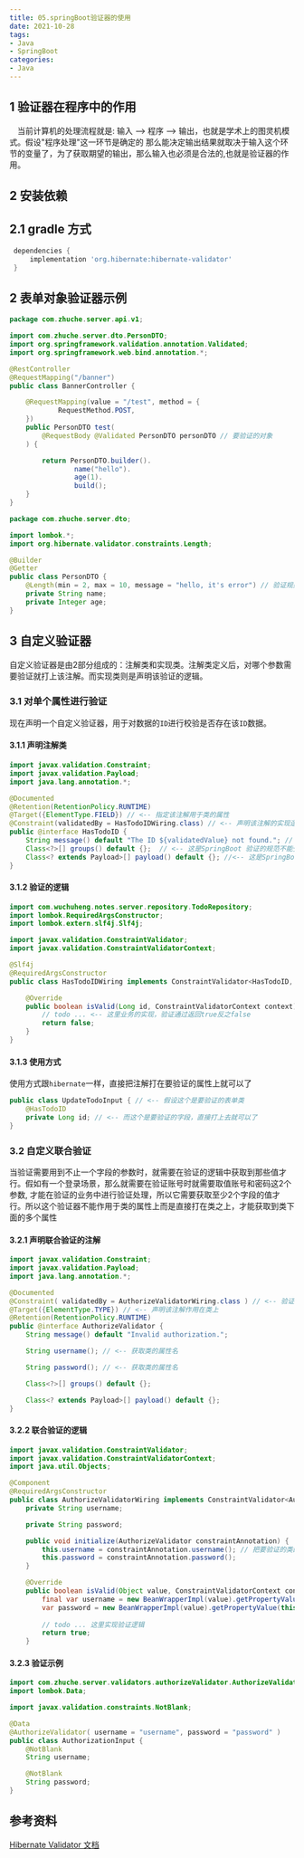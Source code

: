 ```yaml
---
title: 05.springBoot验证器的使用
date: 2021-10-28
tags:
- Java
- SpringBoot
categories:
- Java
---
```


## 1 验证器在程序中的作用
&emsp;当前计算机的处理流程就是: 输入 --> 程序 --> 输出，也就是学术上的图灵机模式。假设"程序处理"这一环节是确定的
那么能决定输出结果就取决于输入这个环节的变量了，为了获取期望的输出，那么输入也必须是合法的,也就是验证器的作用。
<!--more-->

## 2 安装依赖
## 2.1 gradle 方式
``` groovy 
 dependencies {
     implementation 'org.hibernate:hibernate-validator'
 }
```

## 2 表单对象验证器示例
``` java
package com.zhuche.server.api.v1;

import com.zhuche.server.dto.PersonDTO;
import org.springframework.validation.annotation.Validated;
import org.springframework.web.bind.annotation.*;

@RestController
@RequestMapping("/banner")
public class BannerController {

    @RequestMapping(value = "/test", method = {
            RequestMethod.POST,
    })
    public PersonDTO test(
        @RequestBody @Validated PersonDTO personDTO // 要验证的对象
    ) {

        return PersonDTO.builder().
                name("hello").
                age(1).
                build();
    }
}

```

``` java
package com.zhuche.server.dto;

import lombok.*;
import org.hibernate.validator.constraints.Length;

@Builder
@Getter
public class PersonDTO {
    @Length(min = 2, max = 10, message = "hello, it's error") // 验证规则
    private String name;
    private Integer age;
}
```


## 3 自定义验证器
自定义验证器是由2部分组成的：注解类和实现类。注解类定义后，对哪个参数需要验证就打上该注解。而实现类则是声明该验证的逻辑。
### 3.1 对单个属性进行验证
现在声明一个自定义验证器，用于对数据的`ID`进行校验是否存在该`ID`数据。
#### 3.1.1 声明注解类
``` java 
import javax.validation.Constraint;
import javax.validation.Payload;
import java.lang.annotation.*;

@Documented
@Retention(RetentionPolicy.RUNTIME)
@Target({ElementType.FIELD}) // <-- 指定该注解用于类的属性
@Constraint(validatedBy = HasTodoIDWiring.class) // <-- 声明该注解的实现逻辑
public @interface HasTodoID {
    String message() default "The ID ${validatedValue} not found."; // <-- 默认错误消息
    Class<?>[] groups() default {};  // <-- 这是SpringBoot 验证的规范不能少
    Class<? extends Payload>[] payload() default {}; //<-- 这是SpringBoot 验证的规范不能少
}
```
#### 3.1.2  验证的逻辑

``` java 
import com.wuchuheng.notes.server.repository.TodoRepository;
import lombok.RequiredArgsConstructor;
import lombok.extern.slf4j.Slf4j;

import javax.validation.ConstraintValidator;
import javax.validation.ConstraintValidatorContext;

@Slf4j
@RequiredArgsConstructor
public class HasTodoIDWiring implements ConstraintValidator<HasTodoID, Long> {

    @Override
    public boolean isValid(Long id, ConstraintValidatorContext context) {
        // todo ... <-- 这里业务的实现，验证通过返回true反之false
        return false;
    }
}
```

#### 3.1.3 使用方式
使用方式跟`hibernate`一样，直接把注解打在要验证的属性上就可以了
``` java 
public class UpdateTodoInput { // <-- 假设这个是要验证的表单类
    @HasTodoID
    private Long id; // <-- 而这个是要验证的字段，直接打上去就可以了
}
```

### 3.2 自定义联合验证
当验证需要用到不止一个字段的参数时，就需要在验证的逻辑中获取到那些值才行。假如有一个登录场景，那么就需要在验证账号时就需要取值账号和密码这2个参数,
才能在验证的业务中进行验证处理，所以它需要获取至少2个字段的值才行。所以这个验证器不能作用于类的属性上而是直接打在类之上，才能获取到类下面的多个属性

#### 3.2.1 声明联合验证的注解
``` java
import javax.validation.Constraint;
import javax.validation.Payload;
import java.lang.annotation.*;

@Documented
@Constraint( validatedBy = AuthorizeValidatorWiring.class ) // <-- 验证业务的实现类
@Target({ElementType.TYPE}) // <-- 声明该注解作用在类上
@Retention(RetentionPolicy.RUNTIME)
public @interface AuthorizeValidator {
    String message() default "Invalid authorization.";

    String username(); // <-- 获取类的属性名

    String password(); // <-- 获取类的属性名

    Class<?>[] groups() default {};

    Class<? extends Payload>[] payload() default {};
}
```

#### 3.2.2 联合验证的逻辑
``` java 
import javax.validation.ConstraintValidator;
import javax.validation.ConstraintValidatorContext;
import java.util.Objects;

@Component
@RequiredArgsConstructor
public class AuthorizeValidatorWiring implements ConstraintValidator<AuthorizeValidator, Object> {
    private String username;

    private String password;

    public void initialize(AuthorizeValidator constraintAnnotation) {
        this.username = constraintAnnotation.username(); // 把要验证的类的名为`username`的字段名获取下来
        this.password = constraintAnnotation.password();
    }

    @Override
    public boolean isValid(Object value, ConstraintValidatorContext context) {
        final var username = new BeanWrapperImpl(value).getPropertyValue(this.username).toString(); // 获取目标类下方的username 的值
        var password = new BeanWrapperImpl(value).getPropertyValue(this.password).toString(); // 获取目标类下方的password的值
          
        // todo ... 这里实现验证逻辑
        return true;
    }

```
#### 3.2.3 验证示例
``` java 
import com.zhuche.server.validators.authorizeValidator.AuthorizeValidator;
import lombok.Data;

import javax.validation.constraints.NotBlank;

@Data
@AuthorizeValidator( username = "username", password = "password" )
public class AuthorizationInput {
    @NotBlank
    String username;

    @NotBlank
    String password;
}
```

## 参考资料
[Hibernate Validator 文档](https://docs.jboss.org/hibernate/stable/validator/reference/en-US/html_single/)
